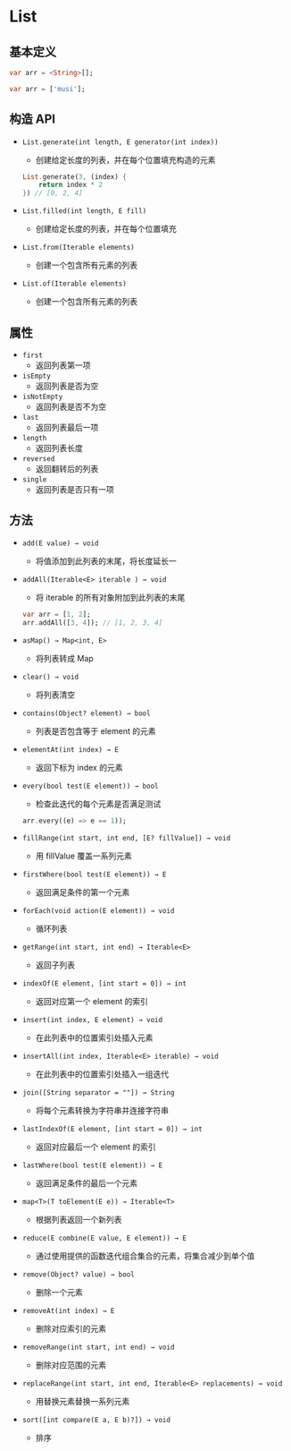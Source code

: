 # List

## 基本定义

```dart
var arr = <String>[];

var arr = ['musi'];
```

## 构造 API

- `List.generate(int length, E generator(int index))`

  - 创建给定长度的列表，并在每个位置填充构造的元素

  ```dart
  List.generate(3, (index) {
      return index * 2
  }) // [0, 2, 4]
  ```

- `List.filled(int length, E fill)`
  - 创建给定长度的列表，并在每个位置填充

- `List.from(Iterable elements)`
  - 创建一个包含所有元素的列表
- `List.of(Iterable elements)`
  - 创建一个包含所有元素的列表

## 属性

- `first`
  - 返回列表第一项
- `isEmpty`
  - 返回列表是否为空
- `isNotEmpty`
  - 返回列表是否不为空
- `last`
  - 返回列表最后一项
- `length`
  - 返回列表长度
- `reversed`
  - 返回翻转后的列表
- `single`
  - 返回列表是否只有一项

## 方法

- `add(E value) → void`

  - 将值添加到此列表的末尾，将长度延长一

- `addAll(Iterable<E> iterable ) → void`

  - 将 iterable 的所有对象附加到此列表的末尾

  ```dart
  var arr = [1, 2];
  arr.addAll([3, 4]); // [1, 2, 3, 4]
  ```

- `asMap() → Map<int, E>`

  - 将列表转成 Map

- `clear() → void`

  - 将列表清空

- `contains(Object? element) → bool`

  - 列表是否包含等于 element 的元素

- `elementAt(int index) → E`

  - 返回下标为 index 的元素

- `every(bool test(E element)) → bool`

  - 检查此迭代的每个元素是否满足测试

  ```dart
  arr.every((e) => e == 1));
  ```

- `fillRange(int start, int end, [E? fillValue]) → void`

  - 用 fillValue 覆盖一系列元素

- `firstWhere(bool test(E element)) → E`

  - 返回满足条件的第一个元素

- `forEach(void action(E element)) → void`

  - 循环列表

- `getRange(int start, int end) → Iterable<E>`

  - 返回子列表

- `indexOf(E element, [int start = 0]) → int`

  - 返回对应第一个 element 的索引

- `insert(int index, E element) → void`

  - 在此列表中的位置索引处插入元素

- `insertAll(int index, Iterable<E> iterable) → void`

  - 在此列表中的位置索引处插入一组迭代

- `join([String separator = ""]) → String`

  - 将每个元素转换为字符串并连接字符串

- `lastIndexOf(E element, [int start = 0]) → int`

  - 返回对应最后一个 element 的索引

- `lastWhere(bool test(E element)) → E`

  - 返回满足条件的最后一个元素

- `map<T>(T toElement(E e)) → Iterable<T>`

  - 根据列表返回一个新列表

- `reduce(E combine(E value, E element)) → E`

  - 通过使用提供的函数迭代组合集合的元素，将集合减少到单个值

- `remove(Object? value) → bool`

  - 删除一个元素

- `removeAt(int index) → E`

  - 删除对应索引的元素

- `removeRange(int start, int end) → void`

  - 删除对应范围的元素

- `replaceRange(int start, int end, Iterable<E> replacements) → void`

  - 用替换元素替换一系列元素

- `sort([int compare(E a, E b)?]) → void`

  -  排序